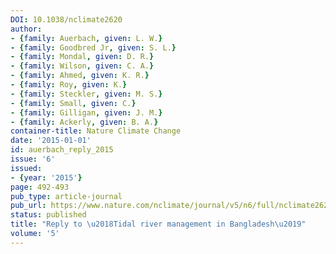 ```yaml
---
DOI: 10.1038/nclimate2620
author:
- {family: Auerbach, given: L. W.}
- {family: Goodbred Jr, given: S. L.}
- {family: Mondal, given: D. R.}
- {family: Wilson, given: C. A.}
- {family: Ahmed, given: K. R.}
- {family: Roy, given: K.}
- {family: Steckler, given: M. S.}
- {family: Small, given: C.}
- {family: Gilligan, given: J. M.}
- {family: Ackerly, given: B. A.}
container-title: Nature Climate Change
date: '2015-01-01'
id: auerbach_reply_2015
issue: '6'
issued:
- {year: '2015'}
page: 492-493
pub_type: article-journal
pub_url: https://www.nature.com/nclimate/journal/v5/n6/full/nclimate2620.html
status: published
title: "Reply to \u2018Tidal river management in Bangladesh\u2019"
volume: '5'
---
```

